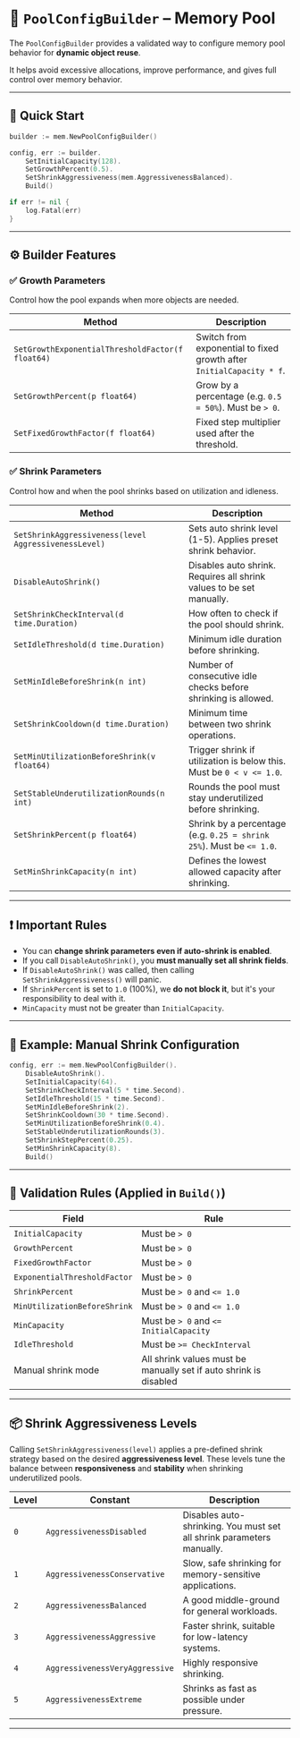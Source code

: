 # 🧠 `PoolConfigBuilder` – Memory Pool

The `PoolConfigBuilder` provides a validated way to configure memory pool behavior for **dynamic object reuse**.

It helps avoid excessive allocations, improve performance, and gives full control over memory behavior.

---

## 🚀 Quick Start

```go
builder := mem.NewPoolConfigBuilder()

config, err := builder.
	SetInitialCapacity(128).
	SetGrowthPercent(0.5).
	SetShrinkAggressiveness(mem.AggressivenessBalanced).
	Build()

if err != nil {
	log.Fatal(err)
}
```

---

## ⚙️ Builder Features

### ✅ Growth Parameters

Control how the pool expands when more objects are needed.

| Method                                           | Description                                                          |
| ------------------------------------------------ | -------------------------------------------------------------------- |
| `SetGrowthExponentialThresholdFactor(f float64)` | Switch from exponential to fixed growth after `InitialCapacity * f`. |
| `SetGrowthPercent(p float64)`                    | Grow by a percentage (e.g. `0.5 = 50%`). Must be `> 0`.              |
| `SetFixedGrowthFactor(f float64)`                | Fixed step multiplier used after the threshold.                      |

### ✅ Shrink Parameters

Control how and when the pool shrinks based on utilization and idleness.

| Method                                               | Description                                                          |
| ---------------------------------------------------- | -------------------------------------------------------------------- |
| `SetShrinkAggressiveness(level AggressivenessLevel)` | Sets auto shrink level (1-5). Applies preset shrink behavior.        |
| `DisableAutoShrink()`                                | Disables auto shrink. Requires all shrink values to be set manually. |
| `SetShrinkCheckInterval(d time.Duration)`            | How often to check if the pool should shrink.                        |
| `SetIdleThreshold(d time.Duration)`                  | Minimum idle duration before shrinking.                              |
| `SetMinIdleBeforeShrink(n int)`                      | Number of consecutive idle checks before shrinking is allowed.       |
| `SetShrinkCooldown(d time.Duration)`                 | Minimum time between two shrink operations.                          |
| `SetMinUtilizationBeforeShrink(v float64)`           | Trigger shrink if utilization is below this. Must be `0 < v <= 1.0`. |
| `SetStableUnderutilizationRounds(n int)`             | Rounds the pool must stay underutilized before shrinking.            |
| `SetShrinkPercent(p float64)`                        | Shrink by a percentage (e.g. `0.25 = shrink 25%`). Must be `<= 1.0`. |
| `SetMinShrinkCapacity(n int)`                        | Defines the lowest allowed capacity after shrinking.                 |

---

## ❗ Important Rules

- You can **change shrink parameters even if auto-shrink is enabled**.
- If you call `DisableAutoShrink()`, you **must manually set all shrink fields**.
- If `DisableAutoShrink()` was called, then calling `SetShrinkAggressiveness()` will panic.
- If `ShrinkPercent` is set to `1.0` (100%), we **do not block it**, but it's your responsibility to deal with it.
- `MinCapacity` must not be greater than `InitialCapacity`.

---

## 🧪 Example: Manual Shrink Configuration

```go
config, err := mem.NewPoolConfigBuilder().
	DisableAutoShrink().
	SetInitialCapacity(64).
	SetShrinkCheckInterval(5 * time.Second).
	SetIdleThreshold(15 * time.Second).
	SetMinIdleBeforeShrink(2).
	SetShrinkCooldown(30 * time.Second).
	SetMinUtilizationBeforeShrink(0.4).
	SetStableUnderutilizationRounds(3).
	SetShrinkStepPercent(0.25).
	SetMinShrinkCapacity(8).
	Build()
```

---

## 🧼 Validation Rules (Applied in `Build()`)

| Field                        | Rule                                                              |
| ---------------------------- | ----------------------------------------------------------------- |
| `InitialCapacity`            | Must be `> 0`                                                     |
| `GrowthPercent`              | Must be `> 0`                                                     |
| `FixedGrowthFactor`          | Must be `> 0`                                                     |
| `ExponentialThresholdFactor` | Must be `> 0`                                                     |
| `ShrinkPercent`              | Must be `> 0` and `<= 1.0`                                        |
| `MinUtilizationBeforeShrink` | Must be `> 0` and `<= 1.0`                                        |
| `MinCapacity`                | Must be `> 0` and `<= InitialCapacity`                            |
| `IdleThreshold`              | Must be `>= CheckInterval`                                        |
| Manual shrink mode           | All shrink values must be manually set if auto shrink is disabled |

---

## 📦 Shrink Aggressiveness Levels

Calling `SetShrinkAggressiveness(level)` applies a pre-defined shrink strategy based on the desired **aggressiveness level**. These levels tune the balance between **responsiveness** and **stability** when shrinking underutilized pools.

| Level | Constant                       | Description                                                           |
| ----- | ------------------------------ | --------------------------------------------------------------------- |
| `0`   | `AggressivenessDisabled`       | Disables auto-shrinking. You must set all shrink parameters manually. |
| `1`   | `AggressivenessConservative`   | Slow, safe shrinking for memory-sensitive applications.               |
| `2`   | `AggressivenessBalanced`       | A good middle-ground for general workloads.                           |
| `3`   | `AggressivenessAggressive`     | Faster shrink, suitable for low-latency systems.                      |
| `4`   | `AggressivenessVeryAggressive` | Highly responsive shrinking.                                          |
| `5`   | `AggressivenessExtreme`        | Shrinks as fast as possible under pressure.                           |

---
